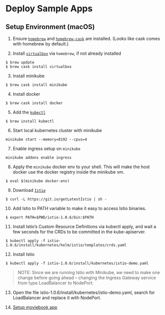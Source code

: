 # Deploy Sample Apps

## Setup Environment (macOS)

1. Ensure [`homebrew`](https://brew.sh) and [`homebrew-cask`](https://caskroom.github.io/) are installed.
(Looks like cask comes with homebrew by default.)

2. Install [`virtualbox`](https://www.virtualbox.org/wiki/VirtualBox) via `homebrew`, if not already installed  
```
$ brew update
$ brew cask install virtualbox
```
3. Install minikube  
```
$ brew cask install minikube
```

4. Install docker  
```
$ brew cask install docker
```

5. Add the [`kubectl`](https://kubernetes.io/docs/reference/kubectl/overview/)  
```
$ brew install kubectl
```

6. Start local kubernetes cluster with minikube  
```
minikube start --memory=8192 --cpus=4
```

7. Enable ingress setup on `minikube`  
```
minikube addons enable ingress
```

8. Apply the `minikube` docker env to your shell. This will make the host
docker use the docker registry inside the minikube vm.  
```
$ eval $(minikube docker-env)
```

9. Download [`Istio`](https://istio.io/)  
```
$ curl -L https://git.io/getLatestIstio | sh -
```

10. Add Istio to PATH variable to make it easy to access Istio binaries.  
```
$ export PATH=$PWD/istio-1.0.6/bin:$PATH
```

11. Install Istio’s Custom Resource Definitions via kubectl apply, and wait a few seconds for the CRDs to be committed in the kube-apiserver.  
```
$ kubectl apply -f istio-1.0.6/install/kubernetes/helm/istio/templates/crds.yaml
```

12. Install Istio  
```
$ kubectl apply -f istio-1.0.6/install/kubernetes/istio-demo.yaml
```

> NOTE: Since we are running Istio with Minikube, we need to make one change before going ahead – changing the Ingress Gateway service from type LoadBalancer to NodePort.

13. Open the file istio-1.0.6/install/kubernetes/istio-demo.yaml, search for LoadBalancer and replace it with NodePort.

14. [Setup moviebook app](moviebook/README.md)
